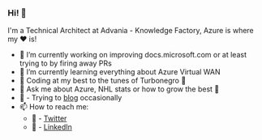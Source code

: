 ### Hi! 👋

I'm a Technical Architect at Advania - Knowledge Factory, Azure is where my ❤ is!

- 🔭 I’m currently working on improving docs.microsoft.com or at least trying to by firing away PRs
- 🌱 I’m currently learning everything about Azure Virtual WAN
- 🎸 Coding at my best to the tunes of Turbonegro 🤘
- 💬 Ask me about Azure, NHL stats or how to grow the best 🥕
- 📝 - Trying to [blog](https://www.linkedin.com/in/stefanivemo/) occasionally
- 📫 How to reach me:
  - 🦅 - [Twitter](https://twitter.com/StefanIvemo)
  - 🏢 - [LinkedIn](https://www.linkedin.com/in/stefanivemo/) 


